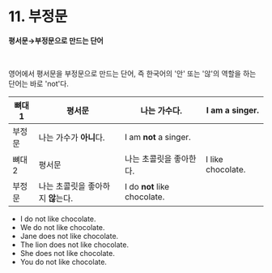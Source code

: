 # 11. 부정문

**평서문→부정문으로 만드는 단어**

**​**

영어에서 평서문을 부정문으로 만드는 단어, 즉 한국어의 '안' 또는 '않'의 역할을 하는 단어는 바로 'not'다.

| 뼈대1 | 평서문                   | 나는 가수다.                      | I am a singer.    |
| --- | --------------------- | ---------------------------- | ----------------- |
| 부정문 | 나는 가수가 **아니**다.       | I am **not** a singer.       |                   |
| 뼈대2 | 평서문                   | 나는 초콜릿을 좋아한다.                | I like chocolate. |
| 부정문 | 나는 초콜릿을 좋아하지 **않**는다. | I do **not** like chocolate. |                   |

* I do not like chocolate.
* We do not like chocolate.
* Jane does not like chocolate.
* The lion does not like chocolate.
* She does not like chocolate.
* You do not like chocolate.
